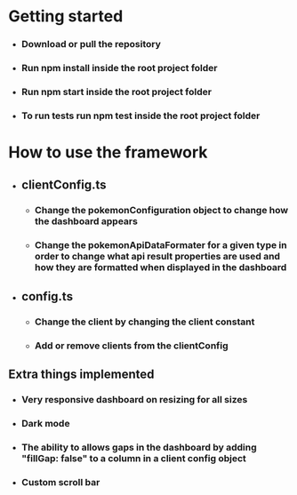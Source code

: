 # Getting started

- ### Download or pull the repository

- ### Run npm install inside the root project folder

- ### Run npm start inside the root project folder



- ### To run tests run npm test inside the root project folder

# How to use the framework

- ## clientConfig.ts

  - ### Change the pokemonConfiguration object to change how the dashboard appears

  - ### Change the pokemonApiDataFormater for a given type in order to change what api result properties are used and how they are formatted when displayed in the dashboard

- ## config.ts

  - ### Change the client by changing the client constant

  - ### Add or remove clients from the clientConfig



## Extra things implemented

- ### Very responsive dashboard on resizing for all sizes

- ### Dark mode

- ### The ability to allows gaps in the dashboard by adding "fillGap: false"  to a column in a client config object

- ### Custom scroll bar
